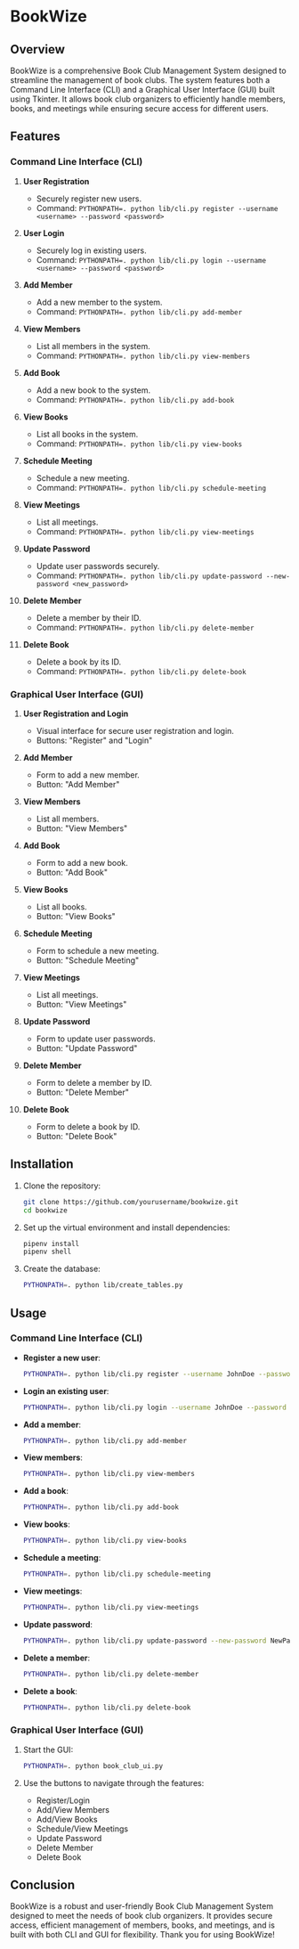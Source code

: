 # BookWize

## Overview

BookWize is a comprehensive Book Club Management System designed to streamline the management of book clubs. The system features both a Command Line Interface (CLI) and a Graphical User Interface (GUI) built using Tkinter. It allows book club organizers to efficiently handle members, books, and meetings while ensuring secure access for different users.

## Features

### Command Line Interface (CLI)

1. **User Registration**
   - Securely register new users.
   - Command: `PYTHONPATH=. python lib/cli.py register --username <username> --password <password>`

2. **User Login**
   - Securely log in existing users.
   - Command: `PYTHONPATH=. python lib/cli.py login --username <username> --password <password>`

3. **Add Member**
   - Add a new member to the system.
   - Command: `PYTHONPATH=. python lib/cli.py add-member`

4. **View Members**
   - List all members in the system.
   - Command: `PYTHONPATH=. python lib/cli.py view-members`

5. **Add Book**
   - Add a new book to the system.
   - Command: `PYTHONPATH=. python lib/cli.py add-book`

6. **View Books**
   - List all books in the system.
   - Command: `PYTHONPATH=. python lib/cli.py view-books`

7. **Schedule Meeting**
   - Schedule a new meeting.
   - Command: `PYTHONPATH=. python lib/cli.py schedule-meeting`

8. **View Meetings**
   - List all meetings.
   - Command: `PYTHONPATH=. python lib/cli.py view-meetings`

9. **Update Password**
   - Update user passwords securely.
   - Command: `PYTHONPATH=. python lib/cli.py update-password --new-password <new_password>`

10. **Delete Member**
    - Delete a member by their ID.
    - Command: `PYTHONPATH=. python lib/cli.py delete-member`

11. **Delete Book**
    - Delete a book by its ID.
    - Command: `PYTHONPATH=. python lib/cli.py delete-book`

### Graphical User Interface (GUI)

1. **User Registration and Login**
   - Visual interface for secure user registration and login.
   - Buttons: "Register" and "Login"

2. **Add Member**
   - Form to add a new member.
   - Button: "Add Member"

3. **View Members**
   - List all members.
   - Button: "View Members"

4. **Add Book**
   - Form to add a new book.
   - Button: "Add Book"

5. **View Books**
   - List all books.
   - Button: "View Books"

6. **Schedule Meeting**
   - Form to schedule a new meeting.
   - Button: "Schedule Meeting"

7. **View Meetings**
   - List all meetings.
   - Button: "View Meetings"

8. **Update Password**
   - Form to update user passwords.
   - Button: "Update Password"

9. **Delete Member**
   - Form to delete a member by ID.
   - Button: "Delete Member"

10. **Delete Book**
    - Form to delete a book by ID.
    - Button: "Delete Book"

## Installation

1. Clone the repository:
    ```sh
    git clone https://github.com/yourusername/bookwize.git
    cd bookwize
    ```

2. Set up the virtual environment and install dependencies:
    ```sh
    pipenv install
    pipenv shell
    ```

3. Create the database:
    ```sh
    PYTHONPATH=. python lib/create_tables.py
    ```


## Usage

### Command Line Interface (CLI)

- **Register a new user**:
    ```sh
    PYTHONPATH=. python lib/cli.py register --username JohnDoe --password Password123
    ```

- **Login an existing user**:
    ```sh
    PYTHONPATH=. python lib/cli.py login --username JohnDoe --password Password123
    ```

- **Add a member**:
    ```sh
    PYTHONPATH=. python lib/cli.py add-member
    ```

- **View members**:
    ```sh
    PYTHONPATH=. python lib/cli.py view-members
    ```

- **Add a book**:
    ```sh
    PYTHONPATH=. python lib/cli.py add-book
    ```

- **View books**:
    ```sh
    PYTHONPATH=. python lib/cli.py view-books
    ```

- **Schedule a meeting**:
    ```sh
    PYTHONPATH=. python lib/cli.py schedule-meeting
    ```

- **View meetings**:
    ```sh
    PYTHONPATH=. python lib/cli.py view-meetings
    ```

- **Update password**:
    ```sh
    PYTHONPATH=. python lib/cli.py update-password --new-password NewPassword123
    ```

- **Delete a member**:
    ```sh
    PYTHONPATH=. python lib/cli.py delete-member
    ```

- **Delete a book**:
    ```sh
    PYTHONPATH=. python lib/cli.py delete-book
    ```

### Graphical User Interface (GUI)

1. Start the GUI:
    ```sh
    PYTHONPATH=. python book_club_ui.py
    ```

2. Use the buttons to navigate through the features:
    - Register/Login
    - Add/View Members
    - Add/View Books
    - Schedule/View Meetings
    - Update Password
    - Delete Member
    - Delete Book

## Conclusion

BookWize is a robust and user-friendly Book Club Management System designed to meet the needs of book club organizers. It provides secure access, efficient management of members, books, and meetings, and is built with both CLI and GUI for flexibility. Thank you for using BookWize!


